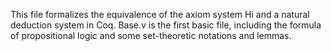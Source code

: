 This file formalizes the equivalence of the axiom system Hi and a natural deduction system in Coq.
Base.v is the first basic file, including the formula of propositional logic and some set-theoretic notations and lemmas.
